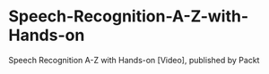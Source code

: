 


# Speech-Recognition-A-Z-with-Hands-on
Speech Recognition A-Z with Hands-on [Video], published by Packt
